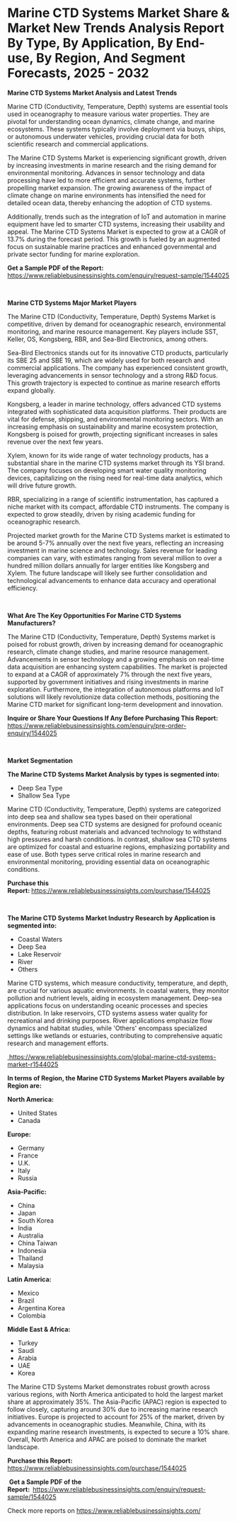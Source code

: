 <p><h1>Marine CTD Systems Market Share & Market New Trends Analysis Report By Type, By Application, By End-use, By Region, And Segment Forecasts, 2025 - 2032</h1></p><p><strong>Marine CTD Systems Market Analysis and Latest Trends</strong></p>
<p><p>Marine CTD (Conductivity, Temperature, Depth) systems are essential tools used in oceanography to measure various water properties. They are pivotal for understanding ocean dynamics, climate change, and marine ecosystems. These systems typically involve deployment via buoys, ships, or autonomous underwater vehicles, providing crucial data for both scientific research and commercial applications.</p><p>The Marine CTD Systems Market is experiencing significant growth, driven by increasing investments in marine research and the rising demand for environmental monitoring. Advances in sensor technology and data processing have led to more efficient and accurate systems, further propelling market expansion. The growing awareness of the impact of climate change on marine environments has intensified the need for detailed ocean data, thereby enhancing the adoption of CTD systems.</p><p>Additionally, trends such as the integration of IoT and automation in marine equipment have led to smarter CTD systems, increasing their usability and appeal. The Marine CTD Systems Market is expected to grow at a CAGR of 13.7% during the forecast period. This growth is fueled by an augmented focus on sustainable marine practices and enhanced governmental and private sector funding for marine exploration.</p></p>
<p><strong>Get a Sample PDF of the Report:&nbsp;</strong> <a href="https://www.reliablebusinessinsights.com/enquiry/request-sample/1544025?utm_campaign=2268&utm_medium=2&utm_source=Github&utm_content=ia&utm_term=11042025&utm_id=marine-ctd-systems">https://www.reliablebusinessinsights.com/enquiry/request-sample/1544025</a></p>
<p>&nbsp;</p>
<p><strong>Marine CTD Systems Major Market Players</strong></p>
<p><p>The Marine CTD (Conductivity, Temperature, Depth) Systems Market is competitive, driven by demand for oceanographic research, environmental monitoring, and marine resource management. Key players include SST, Keller, OS, Kongsberg, RBR, and Sea-Bird Electronics, among others.</p><p>Sea-Bird Electronics stands out for its innovative CTD products, particularly its SBE 25 and SBE 19, which are widely used for both research and commercial applications. The company has experienced consistent growth, leveraging advancements in sensor technology and a strong R&D focus. This growth trajectory is expected to continue as marine research efforts expand globally.</p><p>Kongsberg, a leader in marine technology, offers advanced CTD systems integrated with sophisticated data acquisition platforms. Their products are vital for defense, shipping, and environmental monitoring sectors. With an increasing emphasis on sustainability and marine ecosystem protection, Kongsberg is poised for growth, projecting significant increases in sales revenue over the next few years.</p><p>Xylem, known for its wide range of water technology products, has a substantial share in the marine CTD systems market through its YSI brand. The company focuses on developing smart water quality monitoring devices, capitalizing on the rising need for real-time data analytics, which will drive future growth.</p><p>RBR, specializing in a range of scientific instrumentation, has captured a niche market with its compact, affordable CTD instruments. The company is expected to grow steadily, driven by rising academic funding for oceanographic research.</p><p>Projected market growth for the Marine CTD Systems market is estimated to be around 5-7% annually over the next five years, reflecting an increasing investment in marine science and technology. Sales revenue for leading companies can vary, with estimates ranging from several million to over a hundred million dollars annually for larger entities like Kongsberg and Xylem. The future landscape will likely see further consolidation and technological advancements to enhance data accuracy and operational efficiency.</p></p>
<p>&nbsp;</p>
<p><strong>What Are The Key Opportunities For Marine CTD Systems Manufacturers?</strong></p>
<p><p>The Marine CTD (Conductivity, Temperature, Depth) Systems market is poised for robust growth, driven by increasing demand for oceanographic research, climate change studies, and marine resource management. Advancements in sensor technology and a growing emphasis on real-time data acquisition are enhancing system capabilities. The market is projected to expand at a CAGR of approximately 7% through the next five years, supported by government initiatives and rising investments in marine exploration. Furthermore, the integration of autonomous platforms and IoT solutions will likely revolutionize data collection methods, positioning the Marine CTD market for significant long-term development and innovation.</p></p>
<p><strong>Inquire or Share Your Questions If Any Before Purchasing This Report:</strong> <a href="https://www.reliablebusinessinsights.com/enquiry/pre-order-enquiry/1544025?utm_campaign=2268&utm_medium=2&utm_source=Github&utm_content=ia&utm_term=11042025&utm_id=marine-ctd-systems">https://www.reliablebusinessinsights.com/enquiry/pre-order-enquiry/1544025</a></p>
<p>&nbsp;</p>
<p><strong>Market Segmentation</strong></p>
<p><strong>The Marine CTD Systems Market Analysis by types is segmented into:</strong></p>
<p><ul><li>Deep Sea Type</li><li>Shallow Sea Type</li></ul></p>
<p><p>Marine CTD (Conductivity, Temperature, Depth) systems are categorized into deep sea and shallow sea types based on their operational environments. Deep sea CTD systems are designed for profound oceanic depths, featuring robust materials and advanced technology to withstand high pressures and harsh conditions. In contrast, shallow sea CTD systems are optimized for coastal and estuarine regions, emphasizing portability and ease of use. Both types serve critical roles in marine research and environmental monitoring, providing essential data on oceanographic conditions.</p></p>
<p><strong>Purchase this Report:&nbsp;</strong><a href="https://www.reliablebusinessinsights.com/purchase/1544025?utm_campaign=2268&utm_medium=2&utm_source=Github&utm_content=ia&utm_term=11042025&utm_id=marine-ctd-systems">https://www.reliablebusinessinsights.com/purchase/1544025</a></p>
<p>&nbsp;</p>
<p><strong>The Marine CTD Systems Market Industry Research by Application is segmented into:</strong></p>
<p><ul><li>Coastal Waters</li><li>Deep Sea</li><li>Lake Reservoir</li><li>River</li><li>Others</li></ul></p>
<p><p>Marine CTD systems, which measure conductivity, temperature, and depth, are crucial for various aquatic environments. In coastal waters, they monitor pollution and nutrient levels, aiding in ecosystem management. Deep-sea applications focus on understanding oceanic processes and species distribution. In lake reservoirs, CTD systems assess water quality for recreational and drinking purposes. River applications emphasize flow dynamics and habitat studies, while 'Others' encompass specialized settings like wetlands or estuaries, contributing to comprehensive aquatic research and management efforts.</p></p>
<p><a href="https://www.reliablebusinessinsights.com/global-marine-ctd-systems-market-r1544025?utm_campaign=2268&utm_medium=2&utm_source=Github&utm_content=ia&utm_term=11042025&utm_id=marine-ctd-systems">&nbsp;https://www.reliablebusinessinsights.com/global-marine-ctd-systems-market-r1544025</a></p>
<p><strong>In terms of Region, the Marine CTD Systems Market Players available by Region are:</strong></p>
<p>
    <p> <strong> North America: </strong>
        <ul>
            <li>United States</li>
            <li>Canada</li>
        </ul>
        </p> 
    <p> <strong> Europe: </strong>
        <ul>
            <li>Germany</li>
            <li>France</li>
            <li>U.K.</li>
            <li>Italy</li>
            <li>Russia</li>
        </ul>
        </p> 
    <p> <strong> Asia-Pacific: </strong>
        <ul>
            <li>China</li>
            <li>Japan</li>
            <li>South Korea</li>
            <li>India</li>
            <li>Australia</li>
            <li>China Taiwan</li>
            <li>Indonesia</li>
            <li>Thailand</li>
            <li>Malaysia</li>
        </ul>
        </p> 
    <p> <strong> Latin America: </strong>
        <ul>
            <li>Mexico</li>
            <li>Brazil</li>
            <li>Argentina Korea</li>
            <li>Colombia</li>
        </ul>
        </p> 
    <p> <strong> Middle East & Africa: </strong>
        <ul>
            <li>Turkey</li>
            <li>Saudi</li>
            <li>Arabia</li>
            <li>UAE</li>
            <li>Korea</li>
        </ul>
    </p>
    </p>
<p><p>The Marine CTD Systems Market demonstrates robust growth across various regions, with North America anticipated to hold the largest market share at approximately 35%. The Asia-Pacific (APAC) region is expected to follow closely, capturing around 30% due to increasing marine research initiatives. Europe is projected to account for 25% of the market, driven by advancements in oceanographic studies. Meanwhile, China, with its expanding marine research investments, is expected to secure a 10% share. Overall, North America and APAC are poised to dominate the market landscape.</p></p>
<p><strong>Purchase this Report: </strong><a href="https://www.reliablebusinessinsights.com/purchase/1544025?utm_campaign=2268&utm_medium=2&utm_source=Github&utm_content=ia&utm_term=11042025&utm_id=marine-ctd-systems">https://www.reliablebusinessinsights.com/purchase/1544025</a></p>
<p>&nbsp;<strong>Get a Sample PDF of the Report:&nbsp;&nbsp;</strong><a href="https://www.reliablebusinessinsights.com/enquiry/request-sample/1544025?utm_campaign=2268&utm_medium=2&utm_source=Github&utm_content=ia&utm_term=11042025&utm_id=marine-ctd-systems">https://www.reliablebusinessinsights.com/enquiry/request-sample/1544025</a></p>
<p><strong></strong></p>
<p>Check more reports on <a href="https://www.reliablebusinessinsights.com/?utm_campaign=2268&utm_medium=2&utm_source=Github&utm_content=ia&utm_term=11042025&utm_id=marine-ctd-systems">https://www.reliablebusinessinsights.com/</a></p>